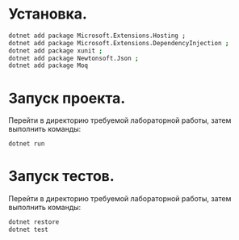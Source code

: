 # Установка.

```sh
dotnet add package Microsoft.Extensions.Hosting ;
dotnet add package Microsoft.Extensions.DependencyInjection ;
dotnet add package xunit ;
dotnet add package Newtonsoft.Json ;
dotnet add package Moq
```

# Запуск проекта.

Перейти в директорию требуемой лабораторной работы, затем выполнить команды:

```sh
dotnet run
```

# Запуск тестов.

Перейти в директорию требуемой лабораторной работы, затем выполнить команды:

```sh
dotnet restore
dotnet test
```
